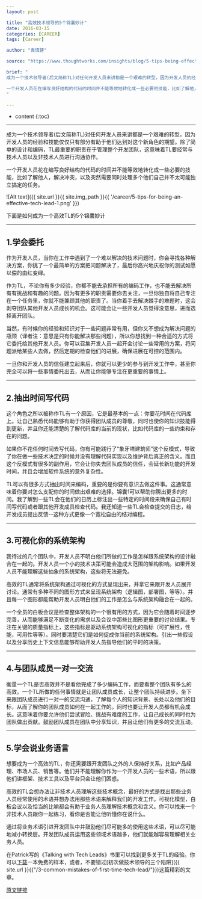 ```yaml
---
layout: post

title: "高效技术领导的5个锦囊妙计"
date: 2016-03-15
categories: [CAREER]
tags: [Career]

author: "袁慎建"

source: "https://www.thoughtworks.com/insights/blog/5-tips-being-effective-tech-lead"

brief: "
成为一个技术领导者(后文简称TL)对任何开发人员来讲都是一个艰难的转型，因为开发人员的经验和技能仅仅只有部分有助于他们达到对这个新角色的期望。除了简单的设计和编码，TL最重要的职责在于管理整个开发团队，这意味着TL要经常与技术人员以及非技术人员进行沟通协作。</br></br>

一个开发人员花在编写良好结构的代码的时间并不能等效地转化成一些必要的技能，比如了解他人，解决冲突，以及突然需要同时处理多个他们自己并不太可能独立搞定的任务。本文分享一些初次做TL的人Tips，以帮助一个新人更好地胜任TL。
"

---
```




* content
  {:toc}

---

成为一个技术领导者(后文简称TL)对任何开发人员来讲都是一个艰难的转型，因为开发人员的经验和技能仅仅只有部分有助于他们达到对这个新角色的期望。除了简单的设计和编码，TL最重要的职责在于管理整个开发团队，这意味着TL要经常与技术人员以及非技术人员进行沟通协作。

一个开发人员花在编写良好结构的代码的时间并不能等效地转化成一些必要的技能，比如了解他人，解决冲突，以及突然需要同时处理多个他们自己并不太可能独立搞定的任务。

![Alt text]({{ site.url }}{{ site.img_path }}{{ '/career/5-tips-for-being-an-effective-tech-lead-1.png' }})

下面是如何成为一个高效TL的5个锦囊妙计

---

## 1.学会委托

作为开发人员，当你在工作中遇到了一个难以解决的技术问题时，你会寻找各种解决方案，你挑了一个最简单的方案把问题解决了，最后你高兴地庆祝你的测试如愿以偿的由红变绿。

作为TL，不论你有多少经验，你都不能去承担所有的编码工作，也不能去解决所有有挑战和有趣的问题。因为有更多的职责需要你去关注，一旦你独自将自己专注在一个任务里，你就不能兼顾其他的职责了。当你着手去解决棘手的难题时，这会剥夺团队其他开发人员成长的机会。这可能会让一些开发人员觉得没意思，进而选择离开团队。

当然，有时候你的经验和知识对于一些问题非常有用，但你又不想成为解决问题的瓶颈（译者注：意思是只有你能解决那些问题），所以你想找到一种合适的方式将它委托给其他开发人员。你可以召集开发人员一起开会讨论一些常用的方案，将问题派给某些人去做，然后定期的检查他们的进展，确保进展在可控的范围内。

一旦你和开发人员的信任建立起来后，你就可以更少的参与到开发工作中，甚至你完全可以将一些事情委托出去，从而让你能够专注在更重要的事情上。



---

## 2.抽出时间写代码

这个角色之所以被称作TL有一个原因，它是最基本的一点：你要花时间在代码库上。让自己熟悉代码能够有助于你获得团队成员的尊敬，同时也使你的知识技能得到更新，并且你还能清楚的了解代码库的当前的现状，比如代码库的一些约束和存在的问题。

如果你不花任何时间去写代码，你有可能践行了“象牙塔建筑师”这个反模式，导致了你在做一些技术决定的时候并没有理解代码实现以及维护背后真正的含义。而且这个反模式有很多的副作用，它会让你失去团队成员的信任，会延长新功能的开发时间，并且会增加软件系统的意外复杂性。

TL可以有很多方式抽出时间来编码，重要的是你要有意识去做这件事。这通常意味着你要对怎么支配你的时间做出艰难的选择。锦囊1可以帮助你腾出更多的时间。我了解到一些TL会在他们的日历上标注出一些特定的时间段来确保自己有时间写代码或者跟其他开发成员检查代码。我还知道一些TL会检查提交的日志，给开发成员提出反馈--这种方式更像一个宽松自由的结对编程。




---

## 3.可视化你的系统架构

我待过的几个团队中，开发人员不明白他们所做的工作是怎样跟系统架构的设计融合在一起的。开发人员一个小的技术决策可能会造成大范围的架构影响。如果开发人员不能理解这些抽象的系统架构，这些将无法避免。

高效的TL通常将系统架构通过可视化的方式呈现出来，并拿它来跟开发人员展开讨论。通常有多种不同的图形方式来呈现系统架构（逻辑图，部署图，等等）。并且每一个图形都能帮助开发人员明白他们的工作是怎么与系统架构融合在一起的。

一个全员的白板会议是检查整体架构的一个很有用的方式，因为它会随着时间逐步完善，从而能够满足不断变化的需求以及会议中那些比图形更重要的讨论结果。专注在关键的质量指标上，这些指标是驱动系统架构可视化的指标（可扩展性，性能，可用性等等）。同时要清楚它们是如何促成你当前的系统架构。引出一些假设以及分享历史上下文信息能够帮助开发人员指导他们的平时的决策。

---


## 4.与团队成员一对一交流
衡量一个TL是否高效并不是看他完成了多少编码工作，而要看整个团队有多么的高效。一个TL所做的任何事情就是让团队成员成长，让整个团队持续进步。坐下来跟团队成员进行一对一的交流沟通，了解每个人的知识背景、长处以及他们的目标，从而了解你的团队成员如何在一起工作的。同时也要让开发人员都有机会成长。这意味着你要允许他们尝试冒险、挑战有难度的工作，让自己成长的同时也为团队做出贡献。鼓励团队成员在团队中分享知识，并且让他们有更多的交流互动。

---


## 5.学会说业务语言
想要成为一个高效的TL，你还需要跟开发团队之外的人保持好关系，比如产品经理、市场人员、销售等。他们并不能理解你作为一个开发人员的一些术语，所以跟他们讲框架、技术工具以及平台只会让他们困惑。

高效的TL会想办法让非技术人员理解这些技术概念，最好的方式是找出那些业务人员经常使用的术语并想办法用那些术语来解释我们的开发工作。可视化模型，白板会议以及恰当的比喻都会有助于业务人员理解技术概念和含义。你可以找来一个非技术人员跟你一起练习，看你是否能让他听懂你在说什么。

通过将业务术语引进开发团队中并鼓励他们尽可能多的使用这些术语，可以尽可能地减小转换层。开发团队成员运用这些领域术语越多，他们就能越容易理解相关业务人员。

在Patrick写的《Talking with Tech Leads》书里可以找到更多关于TL的经验。你可以[下载](http://info.thoughtworks.com/talking-with-tech-leads-book.html)一本免费的样本，或者，不要错过[初次做技术领导的三个陷阱]({{ site.url }}{{"/3-common-mistakes-of-first-time-tech-lead/"}})这篇精彩的文章。


[原文链接](https://www.thoughtworks.com/insights/blog/5-tips-being-effective-tech-lead)

